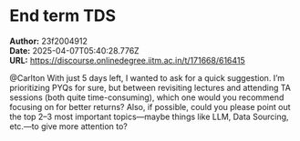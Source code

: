 # End term TDS

**Author:** 23f2004912  
**Date:** 2025-04-07T05:40:28.776Z  
**URL:** https://discourse.onlinedegree.iitm.ac.in/t/171668/616415

@Carlton With just 5 days left, I wanted to ask for a quick suggestion.
I’m prioritizing PYQs for sure, but between revisiting lectures and attending TA sessions (both quite time-consuming), which one would you recommend focusing on for better returns?
Also, if possible, could you please point out the top 2–3 most important topics—maybe things like LLM, Data Sourcing, etc.—to give more attention to?
